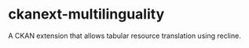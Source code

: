 # ckanext-multilinguality

A CKAN extension that allows tabular resource translation using recline. 

